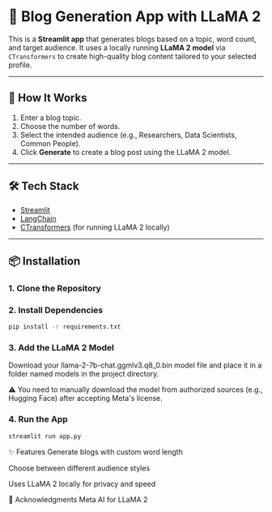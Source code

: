 # 📝 Blog Generation App with LLaMA 2
This is a **Streamlit app** that generates blogs based on a topic, word count, and target audience. It uses a locally running **LLaMA 2 model** via `CTransformers` to create high-quality blog content tailored to your selected profile.

---

## 🚀 How It Works

1. Enter a blog topic.
2. Choose the number of words.
3. Select the intended audience (e.g., Researchers, Data Scientists, Common People).
4. Click **Generate** to create a blog post using the LLaMA 2 model.

---

## 🛠 Tech Stack

- [Streamlit](https://streamlit.io/)
- [LangChain](https://www.langchain.com/)
- [CTransformers](https://github.com/marella/ctransformers) (for running LLaMA 2 locally)

---

## 📦 Installation

### 1. Clone the Repository

### 2. Install Dependencies
```bash
pip install -r requirements.txt
```

### 3. Add the LLaMA 2 Model
Download your llama-2-7b-chat.ggmlv3.q8_0.bin model file and place it in a folder named models in the project directory.

⚠️ You need to manually download the model from authorized sources (e.g., Hugging Face) after accepting Meta's license.

### 4. Run the App
```bash
streamlit run app.py
```
✨ Features
Generate blogs with custom word length

Choose between different audience styles

Uses LLaMA 2 locally for privacy and speed

🙌 Acknowledgments
Meta AI for LLaMA 2
